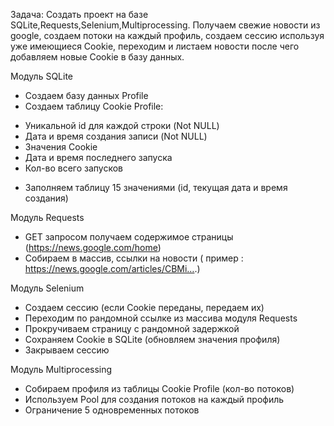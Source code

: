 Задача:
Создать проект на базе SQLite,Requests,Selenium,Multiprocessing.
Получаем свежие новости из google, создаем потоки на каждый профиль, создаем сессию используя уже имеющиеся Cookie, переходим и листаем новости после чего добавляем новые Cookie в базу данных.

Модуль SQLite
- Создаем базу данных Profile
- Создаем таблицу Cookie Profile:
* Уникальной id для каждой строки (Not NULL)
* Дата и время создания записи (Not NULL)
* Значения Cookie
* Дата и время последнего запуска
* Кол-во всего запусков
- Заполняем таблицу 15 значениями (id, текущая дата и время создания)

Модуль Requests
- GET запросом получаем содержимое страницы (https://news.google.com/home)
- Собираем в массив, ссылки на новости ( пример : https://news.google.com/articles/CBMi….)

Модуль Selenium
- Создаем сессию (если Cookie переданы, передаем их)
- Переходим по рандомной ссылке из массива модуля Requests
- Прокручиваем страницу с рандомной задержкой
- Сохраняем Cookie в SQLite (обновляем значения профиля)
- Закрываем сессию

Модуль Multiprocessing
- Собираем профиля из таблицы Cookie Profile (кол-во потоков)
- Используем Pool для создания потоков на каждый профиль
- Ограничение 5 одновременных потоков
